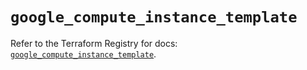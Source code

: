 # `google_compute_instance_template`

Refer to the Terraform Registry for docs: [`google_compute_instance_template`](https://registry.terraform.io/providers/hashicorp/google/6.28.0/docs/resources/compute_instance_template).
